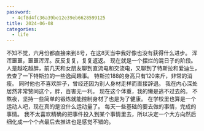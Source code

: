 ```yaml
---
password:
  - 4cf8d4fc36a39be12e39eb6628599125
title: 2024-06-08
categories:
  - life
---
```


不知不觉，六月份都直接来到8号，在这8天当中我好像也没有获得什么进步。
浑浑噩噩，噩噩浑浑。反反复复，复复返返。
现在就是一个摆烂的混日子的阶段。
人是越吃越胖，前几天和女朋友聊到直流电和交流电，又聊到了特斯拉和爱迪生，去查了一下特斯拉的一些逸闻趣事。
特斯拉188的身高只有120来斤，非常的消瘦。
同时他也不喜欢胖子，曾经还因为别人身材走样而直接辞退。
我在内心深处居然非常赞同这个，胖，百害无一利。
现在这个体重，我的懒是逃不过去的。
不熬夜，坚持一些简单的锻炼就能控制身材了也是为了健康。
在学校里也算是一个运动人吧，现在真的是没什么运动量了。
每天一些基础的要去做的事情，完成的事情。
我不太喜欢精确的把事件投入到某个事情里去，所以决定一个大方向然后细化成一个个点最后去推进也是感觉不错的。
